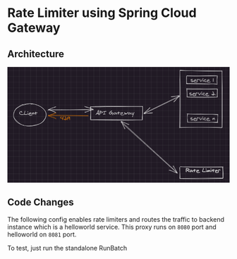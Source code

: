 # Rate Limiter using Spring Cloud Gateway

## Architecture
![Architecture](./design-ratelimiter.png)

## Code Changes

The following config enables rate limiters and routes the traffic to backend instance which is a helloworld service.
This proxy runs on `8080` port and helloworld on `8081` port.

To test, just run the standalone RunBatch 
